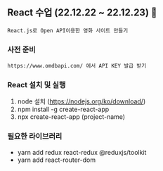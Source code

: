 ## React 수업 (22.12.22 ~ 22.12.23) 👼
    React.js로 Open API이용한 영화 사이트 만들기

### 사전 준비 
    https://www.omdbapi.com/ 에서 API KEY 발급 받기

### React 설치 및 실행

1. node 설치 (https://nodejs.org/ko/download/)
2. npm install -g create-react-app
3. npx create-react-app (project-name)

### 필요한 라이브러리

- yarn add redux react-redux @reduxjs/toolkit
- yarn add react-router-dom